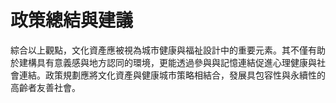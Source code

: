 # 政策總結與建議

綜合以上觀點，文化資產應被視為城市健康與福祉設計中的重要元素。其不僅有助於建構具有意義感與地方認同的環境，更能透過參與與記憶連結促進心理健康與社會連結。政策規劃應將文化資產與健康城市策略相結合，發展具包容性與永續性的高齡者友善社會。